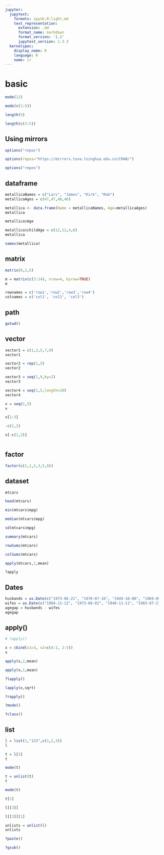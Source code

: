 ```yaml
---
jupyter:
  jupytext:
    formats: ipynb,R:light,md
    text_representation:
      extension: .md
      format_name: markdown
      format_version: '1.2'
      jupytext_version: 1.3.3
  kernelspec:
    display_name: R
    language: R
    name: ir
---
```


# basic

```R
mode(12)
```

```R
mode(c(1:5))
```

```R
length(5)
```

```R
length(c(3:5))
```

## Using mirrors

```R
options("repos")
```

```R
options(repos="https://mirrors.tuna.tsinghua.edu.cn/CRAN/")
```

```R
options("repos")
```

## dataframe

```R
metallicaNames = c("Lars", "James", "Kirk", "Rob")
metallicaAges = c(47,47,48,46)
```

```R
metallica <- data.frame(Name = metallicaNames, Age=metallicaAges)
metallica
```

```R
metallica$Age
```

```R
metallica$childAge = c(12,12,4,6)
metallica
```

```R
names(metallica)
```

## matrix

```R
matrix(0,2,5)
```

```R
m = matrix(c(3:14), nrow=4, byrow=TRUE)
m
```

```R
rownames = c('row1','row2','row3','row4')
colnames = c('col1', 'col2', 'col3')
```

## path

```R
getwd()
```

## vector 

```R
vector1 = c(1,3,5,7,9)
vector1
```

```R
vector2 = rep(1,5)
vector2
```

```R
vector3 = seq(1,9,by=2)
vector3
```

```R
vector4 = seq(1,5,length=10)
vector4
```

```R
v = seq(1,5)
v
```

```R
v[1:3]
```

```R
-c(1,2)
```

```R
v[-c(1,2)]
```

```R

```

## factor 

```R
factor(c(1,1,2,3,5,8))
```

## dataset

```R
mtcars
```

```R
head(mtcars)
```

```R
min(mtcars$mpg)
```

```R
median(mtcars$mpg)
```

```R
sd(mtcars$mpg)
```

```R
summary(mtcars)
```

```R
rowSums(mtcars)
```

```R
colSums(mtcars)
```

```R
apply(mtcars,1,mean)
```

```R
?apply
```

## Dates

```R
husbands = as.Date(c("1973-06-21", "1970-07-16", "1949-10-08", "1969-05-24"))
wifes = as.Date(c("1984-11-12", "1973-08-02", "1948-11-11", "1983-07-23"))
agegap = husbands - wifes
agegap
```

## apply()

```R
# ?apply()
```

```R
x = cbind(x1=3, x2=c(4:1, 2:5))
x
```

```R
apply(x,2,mean)
```

```R
apply(x,1,mean)
```

```R
?lapply()
```

```R
lapply(x,sqrt)
```

```R
?rapply()
```

```R
?mode()
```

```R
?class()
```

## list

```R
l = list(1,"123",c(1,2,3))
l
```

```R
t = l[3]
t
```

```R
mode(t)
```

```R
t = unlist(t)
t
```

```R
mode(t)
```

```R
t[1]
```

```R
l[[3]]
```

```R
l[[3]][1]
```

```R
unlists = unlist(l)
unlists
```

```R
?paste()
```

```R
?gsub()
```
